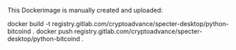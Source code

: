 This Dockerimage is manually created and uploaded:

docker build -t registry.gitlab.com/cryptoadvance/specter-desktop/python-bitcoind .
docker push registry.gitlab.com/cryptoadvance/specter-desktop/python-bitcoind .